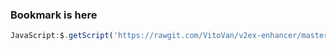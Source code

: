 ### Bookmark is here

```javascript
JavaScript:$.getScript('https://rawgit.com/VitoVan/v2ex-enhancer/master/enhancer.min.js');
```
